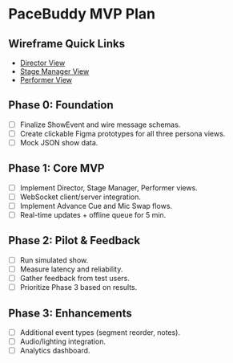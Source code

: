 # PaceBuddy MVP Plan

## Wireframe Quick Links
- [Director View](design/director_view_wireframe.png)
- [Stage Manager View](design/stage_manager_view_wireframe.png)
- [Performer View](design/performer_view_wireframe.png)

## Phase 0: Foundation
- [ ] Finalize ShowEvent and wire message schemas.
- [ ] Create clickable Figma prototypes for all three persona views.
- [ ] Mock JSON show data.

## Phase 1: Core MVP
- [ ] Implement Director, Stage Manager, Performer views.
- [ ] WebSocket client/server integration.
- [ ] Implement Advance Cue and Mic Swap flows.
- [ ] Real-time updates + offline queue for 5 min.

## Phase 2: Pilot & Feedback
- [ ] Run simulated show.
- [ ] Measure latency and reliability.
- [ ] Gather feedback from test users.
- [ ] Prioritize Phase 3 based on results.

## Phase 3: Enhancements
- [ ] Additional event types (segment reorder, notes).
- [ ] Audio/lighting integration.
- [ ] Analytics dashboard.
